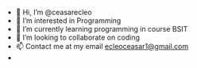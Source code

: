 - 👋 Hi, I’m @ceasarecleo
- 👀 I’m interested in Programming
- 🌱 I’m currently learning programming in course BSIT
- 💞️ I’m looking to collaborate on coding
- 📫 Contact me at my email ecleoceasar1@gmail.com
- 

<!---
ceasarecleo/ceasarecleo is a ✨ special ✨ repository because its `README.md` (this file) appears on your GitHub profile.
You can click the Preview link to take a look at your changes.
--->
